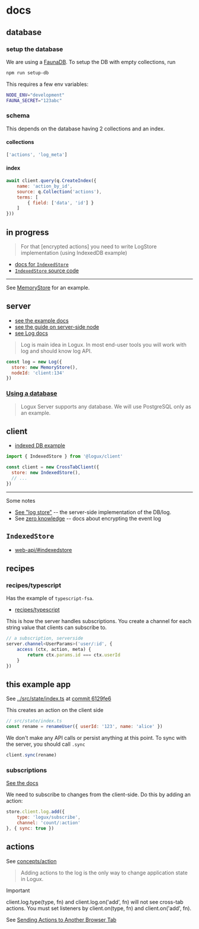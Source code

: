 # docs

## database

### setup the database
We are using a [FaunaDB](https://faunadb.com/). To setup the DB with empty collections, run
```sh
npm run setup-db
```

This requires a few env variables:
```sh
NODE_ENV="development"
FAUNA_SECRET="123abc"
```

### schema
This depends on the database having 2 collections and an index.

#### collections
```js
['actions', 'log_meta']
```

#### index
```js
await client.query(q.CreateIndex({
    name: 'action_by_id',
    source: q.Collection('actions'),
    terms: [
        { field: ['data', 'id'] }
    ]
}))
```


## in progress

> For that [encrypted actions] you need to write LogStore implementation (using IndexedDB example)

* [docs for `IndexedStore`](https://logux.org/web-api/#indexedstore)
* [`IndexedStore` source code](https://github.com/logux/client/blob/main/indexed-store/index.js)

-------

See [MemoryStore](https://github.com/logux/core/blob/main/memory-store/index.js) for an example.


## server

* [see the example docs](./docs/EXAMPLE.md)
* [see the guide on server-side node](https://logux.org/guide/starting/node-server/#creating-the-project)
* [see Log docs](https://logux.org/node-api/#log)

> Log is main idea in Logux. In most end-user tools you will work with log and should know log API.

```js
const log = new Log({
  store: new MemoryStore(),
  nodeId: 'client:134'
})
```

### [Using a database](https://logux.org/guide/starting/node-server/#database)

> Logux Server supports any database. We will use PostgreSQL only as an example.

## client

* [indexed DB example](https://logux.org/guide/concepts/node/#store)

```js
import { IndexedStore } from '@logux/client'

const client = new CrossTabClient({
  store: new IndexedStore(),
  // ...
})
```


-------


Some notes

* [See "log store"](https://logux.org/node-api/#logstore) -- the server-side
  implementation of the DB/log.
* See [zero knowledge](https://logux.org/recipes/zero-knowledge/) -- docs about
  encrypting the event log

## `IndexedStore`

* [web-api/#indexedstore](https://logux.org/web-api/#indexedstore)

## recipes

### recipes/typescript
Has the example of `typescript-fsa`.

* [recipes/typescript](https://logux.org/recipes/typescript/)

This is how the server handles subscriptions. You create a channel for each
string value that clients can subscribe to.

```ts
// a subscription, serverside
server.channel<UserParams>('user/:id', {
    access (ctx, action, meta) {
        return ctx.params.id === ctx.userId
    }
})
```

## this example app
See [../src/state/index.ts](../src/state//index.ts) at [commit 6129fe6](https://github.com/nichoth/try-logux/tree/6129fe660a2c3bb7b065326cc55c0f7a7d901238) 

This creates an action on the client side
```js
// src/state/index.ts
const rename = renameUser({ userId: '123', name: 'alice' })
```

We don't make any API calls or persist anything at this point. To sync with the 
server, you should call `.sync`

```js
client.sync(rename)
```

### subscriptions
[See the docs](https://logux.org/web-api/#globals-loguxsubscribe)

We need to subscribe to changes from the client-side. Do this by adding
an action:

```js
store.client.log.add({
    type: 'logux/subscribe',
    channel: 'count/:action'
}, { sync: true })
```

## actions

See [concepts/action](https://logux.org/guide/concepts/action/#adding-actions-on-the-client)

> Adding actions to the log is the only way to change application state in Logux.

> [!IMPORTANT]
> client.log.type(type, fn) and client.log.on('add', fn) will not see
> cross-tab actions. You must set listeners by client.on(type, fn) and
> client.on('add', fn).

See [Sending Actions to Another Browser Tab](https://logux.org/guide/concepts/action/#sending-actions-to-another-browser-tab)
